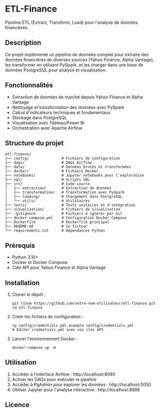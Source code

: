 # ETL-Finance

Pipeline ETL (Extract, Transform, Load) pour l'analyse de données financières.

## Description

Ce projet implémente un pipeline de données complet pour extraire des données financières de diverses sources (Yahoo Finance, Alpha Vantage), les transformer en utilisant PySpark, et les charger dans une base de données PostgreSQL pour analyse et visualisation.

## Fonctionnalités

- Extraction de données de marché depuis Yahoo Finance et Alpha Vantage
- Nettoyage et transformation des données avec PySpark
- Calcul d'indicateurs techniques et fondamentaux
- Stockage dans PostgreSQL
- Visualisation avec Tableau/Power BI
- Orchestration avec Apache Airflow

## Structure du projet

```
etl-finance/
├── config/               # Fichiers de configuration
├── dags/                 # DAGs Airflow
├── data/                 # Données brutes et transformées
├── docker/               # Fichiers Docker
├── notebooks/            # Jupyter notebooks pour l'exploration
├── sql/                  # Scripts SQL
├── src/                  # Code source
│   ├── extraction/       # Extraction de données
│   ├── transformation/   # Transformation avec PySpark
│   ├── loading/          # Chargement dans PostgreSQL
│   └── utils/            # Utilitaires
├── tests/                # Tests unitaires et d'intégration
├── visualization/        # Fichiers de visualisation
├── .gitignore            # Fichiers à ignorer par Git
├── docker-compose.yml    # Configuration Docker Compose
├── Dockerfile            # Dockerfile principal
├── README.md             # Ce fichier
└── requirements.txt      # Dépendances Python
```

## Prérequis

- Python 3.10+
- Docker et Docker Compose
- Clés API pour Yahoo Finance et Alpha Vantage

## Installation

1. Cloner le dépôt :
   ```
   git clone https://github.com/votre-nom-utilisateur/etl-finance.git
   cd etl-finance
   ```

2. Créer les fichiers de configuration :
   ```
   cp config/credentials.yml.example config/credentials.yml
   # Éditer credentials.yml avec vos clés API
   ```

3. Lancer l'environnement Docker :
   ```
   docker-compose up -d
   ```

## Utilisation

1. Accéder à l'interface Airflow : http://localhost:8080
2. Activer les DAGs pour exécuter le pipeline
3. Accéder à PgAdmin pour explorer les données : http://localhost:5050
4. Utiliser Jupyter pour l'analyse interactive : http://localhost:8888

## Licence


